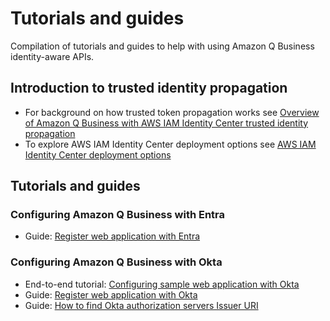 # Tutorials and guides
Compilation of tutorials and guides to help with using Amazon Q Business identity-aware APIs.

## Introduction to trusted identity propagation
* For background on how trusted token propagation works see [Overview of Amazon Q Business with AWS IAM Identity Center trusted identity propagation](./tutorials/idc/intro-idc-tti.md)
* To explore AWS IAM Identity Center deployment options see [AWS IAM Identity Center deployment options](./tutorials/idc/idc-modes.md)

## Tutorials and guides

### Configuring Amazon Q Business with Entra
* Guide: [Register web application with Entra](./tutorials/entra/register-webapp-with-entra.md)

### Configuring Amazon Q Business with Okta
* End-to-end tutorial: [Configuring sample web application with Okta](./tutorials/okta/config-webapp-using-okta.md)
* Guide: [Register web application with Okta](./tutorials/okta/register-webapp-with-okta.md)
* Guide: [How to find Okta authorization servers Issuer URI](./tutorials/okta/find-okta-issuer-url.md)

